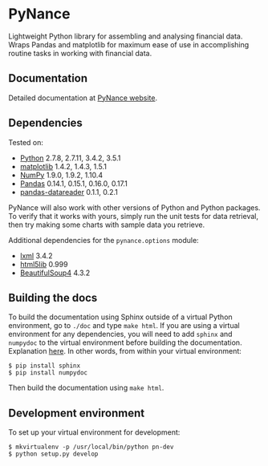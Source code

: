 PyNance
===
Lightweight Python library for assembling and analysing
financial data. Wraps Pandas and matplotlib for maximum
ease of use in accomplishing routine tasks in working with financial data.

Documentation
---
Detailed documentation at [PyNance website](http://pynance.net/).

Dependencies
---
Tested on:
* [Python](https://www.python.org/) 2.7.8, 2.7.11, 3.4.2, 3.5.1
* [matplotlib](http://matplotlib.org/index.html) 1.4.2, 1.4.3, 1.5.1
* [NumPy](http://www.numpy.org/) 1.9.0, 1.9.2, 1.10.4
* [Pandas](http://pandas.pydata.org/) 0.14.1, 0.15.1, 0.16.0, 0.17.1
* [pandas-datareader](https://github.com/pydata/pandas-datareader) 0.1.1, 0.2.1

PyNance will also work with other versions of Python
and Python packages. To verify that it works with yours,
simply run the unit tests for data retrieval, then try
making some charts with sample data you retrieve.

Additional dependencies for the `pynance.options` module:
* [lxml](http://lxml.de/) 3.4.2
* [html5lib](https://pypi.python.org/pypi/html5lib) 0.999
* [BeautifulSoup4](https://pypi.python.org/pypi/beautifulsoup4/4.3.2) 4.3.2

Building the docs
---
To build the documentation using Sphinx outside of a virtual Python environment,
go to `./doc` and type `make html`. If you are using a virtual environment for any
dependencies, you will need to add `sphinx` and `numpydoc` to the virtual
environment before building the documentation. Explanation 
[here](http://stackoverflow.com/questions/4122040/how-to-make-sphinx-look-for-modules-in-virtualenv-while-building-html).
In other words, from within your virtual environment:

    $ pip install sphinx
    $ pip install numpydoc

Then build the documentation using `make html`.

Development environment
---
To set up your virtual environment for development:

    $ mkvirtualenv -p /usr/local/bin/python pn-dev
    $ python setup.py develop
